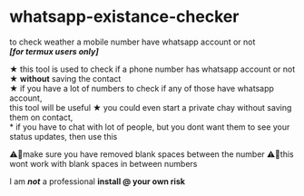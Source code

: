 # whatsapp-existance-checker
to check weather a mobile number have whatsapp account or not<br>
***[for termux users only]***

★ this tool is used to check if a phone number has whatsapp account or not<br>
★ **without** saving the contact<br>
★ if you have a lot of numbers to check if any of those have whatsapp account,<br>
   this tool will be useful
★ you could even start a private chay without saving them on contact,<br>
    * if you have to chat with lot of people, but you dont want them to see your status updates, then use this<br>


⚠️🚫make sure you have removed blank spaces between the number
⚠️🚫this wont work with blank spaces in between numbers

I am ***not*** a professional
**install @ your own risk**
